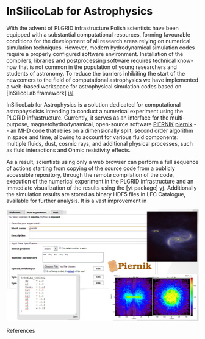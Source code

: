 InSilicoLab for Astrophysics
============================

With the advent of PLGRID infrastructure Polish scientists have been equipped
with a substantial computational resources, forming favourable conditions for
the development of all research areas relying on numerical simulation
techniques. However, modern hydrodynamical simulation codes require a properly
configured software environment. Installation of the compilers, libraries and
postprocessing software requires technical know-how that is not common in the
population of young researchers and students of astronomy. To reduce the
barriers inhibiting the start of the newcomers to the field of computational
astrophysics we have implemented a web-based workspace for astrophysical
simulation codes based on [InSilicoLab framework] [isl].

InSilicoLab for Astrophysics is a solution dedicated for computational
astrophysicists intending to conduct a numerical experiment using the PLGRID
infrastructure. Currently, it serves as an interface for the multi-purpose,
magnetohydrodynamical, open-source software [PIERNIK] [piernik] -- an MHD
code that relies on a dimensionally split, second order algorithm in space and
time, allowing to account for various fluid components: multiple fluids,
dust, cosmic rays, and additional physical processes, such as fluid
interactions and Ohmic resistivity effects.

As a result, scientists using only a web browser can perform a full sequence of
actions starting from copying of the source code from a publicly accessible
repository, through the remote compilation of the code, execution of the
numerical experiment in the PLGRID infrastructure and an immediate
visualization of the results using the [yt package] [yt]. Additionally the
simulation results are stored as binary HDF5 files in LFC Catalogue, available
for further analysis. It is a vast improvement in 

![Snippet from InSilicoLab for Astrophysics](https://github.com/Xarthisius/piernik_brochure/raw/master/isl.png)

References

[isl]: http://insilicolab.cyfronet.pl/
[piernik]: http://piernik.astri.umk.pl
[yt]: http://yt-project.org/
